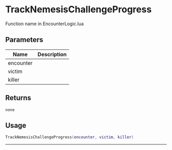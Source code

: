 # TrackNemesisChallengeProgress

Function name in EncounterLogic.lua

## Parameters

| Name      | Description |
| --------- | ----------- |
| encounter |             |
| victim    |             |
| killer    |             |

## Returns

`none`

## Usage

```lua
TrackNemesisChallengeProgress(encounter, victim, killer)
```

---
